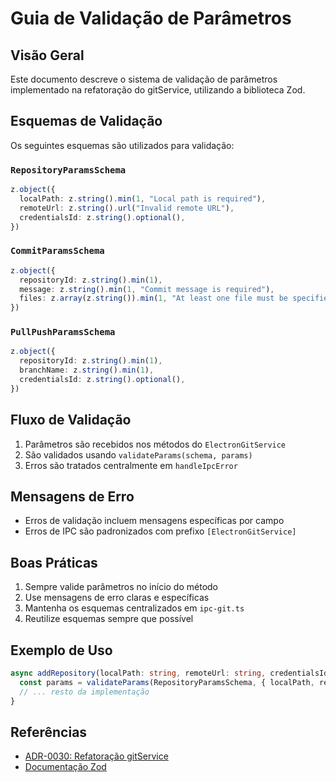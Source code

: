 # Guia de Validação de Parâmetros

## Visão Geral
Este documento descreve o sistema de validação de parâmetros implementado na refatoração do gitService, utilizando a biblioteca Zod.

## Esquemas de Validação
Os seguintes esquemas são utilizados para validação:

### `RepositoryParamsSchema`
```typescript
z.object({
  localPath: z.string().min(1, "Local path is required"),
  remoteUrl: z.string().url("Invalid remote URL"),
  credentialsId: z.string().optional(),
})
```

### `CommitParamsSchema`
```typescript
z.object({
  repositoryId: z.string().min(1),
  message: z.string().min(1, "Commit message is required"),
  files: z.array(z.string()).min(1, "At least one file must be specified"),
})
```

### `PullPushParamsSchema`
```typescript
z.object({
  repositoryId: z.string().min(1),
  branchName: z.string().min(1),
  credentialsId: z.string().optional(),
})
```

## Fluxo de Validação
1. Parâmetros são recebidos nos métodos do `ElectronGitService`
2. São validados usando `validateParams(schema, params)`
3. Erros são tratados centralmente em `handleIpcError`

## Mensagens de Erro
- Erros de validação incluem mensagens específicas por campo
- Erros de IPC são padronizados com prefixo `[ElectronGitService]`

## Boas Práticas
1. Sempre valide parâmetros no início do método
2. Use mensagens de erro claras e específicas
3. Mantenha os esquemas centralizados em `ipc-git.ts`
4. Reutilize esquemas sempre que possível

## Exemplo de Uso
```typescript
async addRepository(localPath: string, remoteUrl: string, credentialsId?: string) {
  const params = validateParams(RepositoryParamsSchema, { localPath, remoteUrl, credentialsId });
  // ... resto da implementação
}
```

## Referências
- [ADR-0030: Refatoração gitService](../architecture/decisions/adr-0030-refatoracao-gitservice.md)
- [Documentação Zod](https://zod.dev)